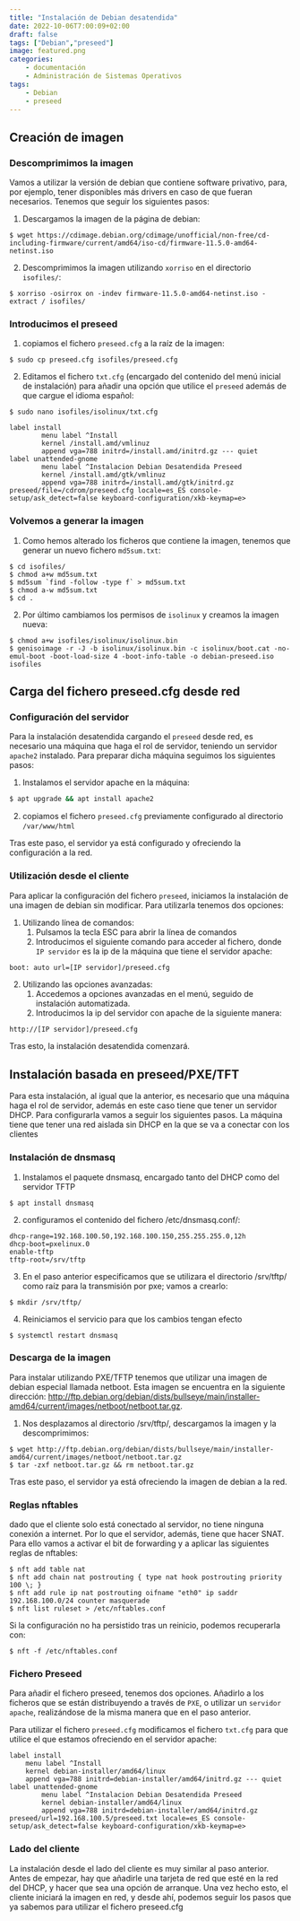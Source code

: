 ```yaml
---
title: "Instalación de Debian desatendida"
date: 2022-10-06T7:00:09+02:00
draft: false
tags: ["Debian","preseed"]
image: featured.png
categories:
    - documentación
    - Administración de Sistemas Operativos
tags:
    - Debian
    - preseed
---
```


## Creación de imagen

### Descomprimimos la imagen

Vamos a utilizar la versión de debian que contiene software privativo, para, por ejemplo, tener disponibles más drivers en caso de que fueran necesarios. Tenemos que seguir los siguientes pasos:
1. Descargamos la imagen de la página de debian:
```shell
$ wget https://cdimage.debian.org/cdimage/unofficial/non-free/cd-including-firmware/current/amd64/iso-cd/firmware-11.5.0-amd64-netinst.iso
```
2. Descomprimimos la imagen utilizando `xorriso` en el directorio `isofiles/`:
```shell
$ xorriso -osirrox on -indev firmware-11.5.0-amd64-netinst.iso -extract / isofiles/
```

### Introducimos el preseed

1. copiamos el fichero `preseed.cfg` a la raíz de la imagen:
```shell
$ sudo cp preseed.cfg isofiles/preseed.cfg
```
2. Editamos el fichero `txt.cfg` (encargado del contenido del menú inicial de instalación) para añadir una opción que utilice el `preseed` además de que cargue el idioma español:
```shell
$ sudo nano isofiles/isolinux/txt.cfg
```
```shell
label install
        menu label ^Install
        kernel /install.amd/vmlinuz
        append vga=788 initrd=/install.amd/initrd.gz --- quiet
label unattended-gnome
        menu label ^Instalacion Debian Desatendida Preseed
        kernel /install.amd/gtk/vmlinuz
        append vga=788 initrd=/install.amd/gtk/initrd.gz preseed/file=/cdrom/preseed.cfg locale=es_ES console-setup/ask_detect=false keyboard-configuration/xkb-keymap=e>
```

### Volvemos a generar la imagen

1. Como hemos alterado los ficheros que contiene la imagen, tenemos que generar un nuevo fichero `md5sum.txt`:
```shell
$ cd isofiles/
$ chmod a+w md5sum.txt
$ md5sum `find -follow -type f` > md5sum.txt
$ chmod a-w md5sum.txt
$ cd .
``` 
2. Por último cambiamos los permisos de `isolinux` y creamos la imagen nueva:
```shell
$ chmod a+w isofiles/isolinux/isolinux.bin
$ genisoimage -r -J -b isolinux/isolinux.bin -c isolinux/boot.cat -no-emul-boot -boot-load-size 4 -boot-info-table -o debian-preseed.iso isofiles
```

## Carga del fichero preseed.cfg desde red

### Configuración del servidor
Para la instalación desatendida cargando el `preseed` desde red, es necesario una máquina que haga el rol de servidor, teniendo un servidor `apache2` instalado. Para preparar dicha máquina seguimos los siguientes pasos: 

1. Instalamos el servidor apache en la máquina:
```bash
$ apt upgrade && apt install apache2
```
2. copiamos el fichero `preseed.cfg` previamente configurado al directorio `/var/www/html`

Tras este paso, el servidor ya está configurado y ofreciendo la configuración a la red.

### Utilización desde el cliente

Para aplicar la configuración del fichero `preseed`, iniciamos la instalación de una imagen de debian sin modificar. Para utilizarla tenemos dos opciones:
1. Utilizando línea de comandos:
    1. Pulsamos la tecla ESC para abrir la línea de comandos
    2. Introducimos el siguiente comando para acceder al fichero, donde `IP servidor` es la ip de la máquina que tiene el servidor apache:
```bash
boot: auto url=[IP servidor]/preseed.cfg
```
2. Utilizando las opciones avanzadas:
    1. Accedemos a opciones avanzadas en el menú, seguido de instalación automatizada. 
    2. Introducimos la ip del servidor con apache de la siguiente manera:
```
http://[IP servidor]/preseed.cfg
```
Tras esto, la instalación desatendida comenzará.

## Instalación basada en preseed/PXE/TFT

Para esta instalación, al igual que la anterior, es necesario que una máquina haga el rol de servidor, además en este caso tiene que tener un servidor DHCP. Para configurarla vamos a seguir los siguientes pasos. La máquina tiene que tener una red aislada sin DHCP en la que se va a conectar con los clientes

### Instalación de dnsmasq

1. Instalamos el paquete dnsmasq, encargado tanto del DHCP como del servidor TFTP
```shell
$ apt install dnsmasq
```
2. configuramos el contenido del fichero /etc/dnsmasq.conf/:
```shell
dhcp-range=192.168.100.50,192.168.100.150,255.255.255.0,12h
dhcp-boot=pxelinux.0
enable-tftp
tftp-root=/srv/tftp
```
3. En el paso anterior especificamos que se utilizara el directorio /srv/tftp/ como raíz para la transmisión por pxe; vamos a crearlo:
```shell
$ mkdir /srv/tftp/
```
4. Reiniciamos el servicio para que los cambios tengan efecto
```shell
$ systemctl restart dnsmasq
```

### Descarga de la imagen

Para instalar utilizando PXE/TFTP tenemos que utilizar una imagen de debian especial llamada netboot. Esta imagen se encuentra en la siguiente dirección: http://ftp.debian.org/debian/dists/bullseye/main/installer-amd64/current/images/netboot/netboot.tar.gz.

1. Nos desplazamos al directorio /srv/tftp/, descargamos la imagen y la descomprimimos:
```shell
$ wget http://ftp.debian.org/debian/dists/bullseye/main/installer-amd64/current/images/netboot/netboot.tar.gz
$ tar -zxf netboot.tar.gz && rm netboot.tar.gz
```

Tras este paso, el servidor ya está ofreciendo la imagen de debian a la red.

### Reglas nftables

dado que el cliente solo está conectado al servidor, no tiene ninguna conexión a internet. Por lo que el servidor, además, tiene que hacer SNAT. Para ello vamos a activar el bit de forwarding y a aplicar las siguientes reglas de nftables:
```shell
$ nft add table nat
$ nft add chain nat postrouting { type nat hook postrouting priority 100 \; }
$ nft add rule ip nat postrouting oifname "eth0" ip saddr 192.168.100.0/24 counter masquerade
$ nft list ruleset > /etc/nftables.conf
```
Si la configuración no ha persistido tras un reinicio, podemos recuperarla con:
```shell
$ nft -f /etc/nftables.conf
```

### Fichero Preseed

Para añadir el fichero preseed, tenemos dos opciones. Añadirlo a los ficheros que se están distribuyendo a través de `PXE`, o utilizar un `servidor apache`, realizándose de la misma manera que en el paso anterior.

Para utilizar el fichero `preseed.cfg` modificamos el fichero `txt.cfg` para que utilice el que estamos ofreciendo en el servidor apache:
```shell
label install
	menu label ^Install
	kernel debian-installer/amd64/linux
	append vga=788 initrd=debian-installer/amd64/initrd.gz --- quiet 
label unattended-gnome
        menu label ^Instalacion Debian Desatendida Preseed
        kernel debian-installer/amd64/linux
        append vga=788 initrd=debian-installer/amd64/initrd.gz preseed/url=192.168.100.5/preseed.txt locale=es_ES console-setup/ask_detect=false keyboard-configuration/xkb-keymap=e>
```

### Lado del cliente

La instalación desde el lado del cliente es muy similar al paso anterior. Antes de empezar, hay que añadirle una tarjeta de red que esté en la red del DHCP, y hacer que sea una opción de arranque. Una vez hecho esto, el cliente iniciará la imagen en red, y desde ahí, podemos seguir los pasos que ya sabemos para utilizar el fichero preseed.cfg
